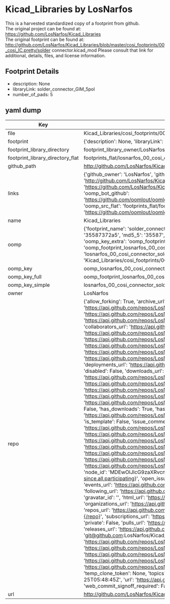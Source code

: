 # Kicad_Libraries by LosNarfos  
This is a harvested standardized copy of a footprint from github.  
The original project can be found at:  
https://github.com/LosNarfos/Kicad_Libraries  
The original footprint can be found at:
http://github.com/LosNarfos/Kicad_Libraries/blob/master/cosi_footprints/00_cosi_IC.pretty/solder connector.kicad_mod
Please consult that link for additional, details, files, and license information.  
## Footprint Details
* description: None  
* libraryLink: solder_connector_GIM_5pol  
* number_of_pads: 5  
## yaml dump  
| Key | Value |  
| --- | --- |  
| file | Kicad_Libraries/cosi_footprints/00_cosi_connector.pretty/solder_connector_GIM_5pol.kicad_mod |  
| footprint | {'description': None, 'libraryLink': 'solder_connector_GIM_5pol', 'number_of_pads': 5} |  
| footprint_library_directory | footprint_library_owner/LosNarfos_Kicad_Libraries |  
| footprint_library_directory_flat | footprints_flat/losnarfos_00_cosi_connector_solder_connector_gim_5pol/working |  
| github_path | http://github.com/LosNarfos/Kicad_Libraries/blob/master/cosi_footprints/00_cosi_connector.pretty/solder_connector_GIM_5pol.kicad_mod |  
| links | {'github_owner': 'LosNarfos', 'github_repo_name': 'Kicad_Libraries', 'github_src': 'http://github.com/LosNarfos/Kicad_Libraries/blob/master/cosi_footprints/00_cosi_IC.pretty/solder connector.kicad_mod', 'github_src_repo': 'https://github.com/LosNarfos/Kicad_Libraries', 'oomp_bot': 'footprints/losnarfos_00_cosi_connector_solder_connector_gim_5pol/working', 'oomp_bot_github': 'https://github.com/oomlout/oomlout_oomp_footprint_bot/tree/main/footprints/losnarfos_00_cosi_connector_solder_connector_gim_5pol/working', 'oomp_src_flat': 'footprints_flat/footprints_flat/losnarfos_00_cosi_connector_solder_connector_gim_5pol/working', 'oomp_src_flat_github': 'https://github.com/oomlout/oomlout_oomp_footprint_src/tree/main/footprints_flat/losnarfos_00_cosi_connector_solder_connector_gim_5pol/working'} |  
| name | Kicad_Libraries |  
| oomp | {'footprint_name': 'solder_connector_gim_5pol', 'library_name': '00_cosi_connector', 'md5': '35587372a5bedef142f7325727db3726', 'md5_10': '35587372a5', 'md5_5': '35587', 'md5_6': '355873', 'oomp_key': 'oomp_losnarfos_00_cosi_connector_solder_connector_gim_5pol', 'oomp_key_extra': 'oomp_footprint_losnarfos_00_cosi_connector_solder_connector_gim_5pol', 'oomp_key_full': 'oomp_footprint_losnarfos_00_cosi_connector_solder_connector_gim_5pol_355873', 'oomp_key_simple': 'losnarfos_00_cosi_connector_solder_connector_gim_5pol', 'original_filename': 'Kicad_Libraries/cosi_footprints/00_cosi_connector.pretty/solder_connector_GIM_5pol.kicad_mod', 'owner_name': 'losnarfos'} |  
| oomp_key | oomp_losnarfos_00_cosi_connector_solder_connector_gim_5pol |  
| oomp_key_full | oomp_footprint_losnarfos_00_cosi_connector_solder_connector_gim_5pol |  
| oomp_key_simple | losnarfos_00_cosi_connector_solder_connector_gim_5pol |  
| owner | LosNarfos |  
| repo | {'allow_forking': True, 'archive_url': 'https://api.github.com/repos/LosNarfos/Kicad_Libraries/{archive_format}{/ref}', 'archived': False, 'assignees_url': 'https://api.github.com/repos/LosNarfos/Kicad_Libraries/assignees{/user}', 'blobs_url': 'https://api.github.com/repos/LosNarfos/Kicad_Libraries/git/blobs{/sha}', 'branches_url': 'https://api.github.com/repos/LosNarfos/Kicad_Libraries/branches{/branch}', 'clone_url': 'https://github.com/LosNarfos/Kicad_Libraries.git', 'collaborators_url': 'https://api.github.com/repos/LosNarfos/Kicad_Libraries/collaborators{/collaborator}', 'comments_url': 'https://api.github.com/repos/LosNarfos/Kicad_Libraries/comments{/number}', 'commits_url': 'https://api.github.com/repos/LosNarfos/Kicad_Libraries/commits{/sha}', 'compare_url': 'https://api.github.com/repos/LosNarfos/Kicad_Libraries/compare/{base}...{head}', 'contents_url': 'https://api.github.com/repos/LosNarfos/Kicad_Libraries/contents/{+path}', 'contributors_url': 'https://api.github.com/repos/LosNarfos/Kicad_Libraries/contributors', 'created_at': '2018-06-21T05:50:55Z', 'default_branch': 'master', 'deployments_url': 'https://api.github.com/repos/LosNarfos/Kicad_Libraries/deployments', 'description': 'own kicad library, no specific standard', 'disabled': False, 'downloads_url': 'https://api.github.com/repos/LosNarfos/Kicad_Libraries/downloads', 'events_url': 'https://api.github.com/repos/LosNarfos/Kicad_Libraries/events', 'fork': False, 'forks': 0, 'forks_count': 0, 'forks_url': 'https://api.github.com/repos/LosNarfos/Kicad_Libraries/forks', 'full_name': 'LosNarfos/Kicad_Libraries', 'git_commits_url': 'https://api.github.com/repos/LosNarfos/Kicad_Libraries/git/commits{/sha}', 'git_refs_url': 'https://api.github.com/repos/LosNarfos/Kicad_Libraries/git/refs{/sha}', 'git_tags_url': 'https://api.github.com/repos/LosNarfos/Kicad_Libraries/git/tags{/sha}', 'git_url': 'git://github.com/LosNarfos/Kicad_Libraries.git', 'has_discussions': False, 'has_downloads': True, 'has_issues': True, 'has_pages': False, 'has_projects': True, 'has_wiki': True, 'homepage': None, 'hooks_url': 'https://api.github.com/repos/LosNarfos/Kicad_Libraries/hooks', 'html_url': 'https://github.com/LosNarfos/Kicad_Libraries', 'id': 138125141, 'is_template': False, 'issue_comment_url': 'https://api.github.com/repos/LosNarfos/Kicad_Libraries/issues/comments{/number}', 'issue_events_url': 'https://api.github.com/repos/LosNarfos/Kicad_Libraries/issues/events{/number}', 'issues_url': 'https://api.github.com/repos/LosNarfos/Kicad_Libraries/issues{/number}', 'keys_url': 'https://api.github.com/repos/LosNarfos/Kicad_Libraries/keys{/key_id}', 'labels_url': 'https://api.github.com/repos/LosNarfos/Kicad_Libraries/labels{/name}', 'language': None, 'languages_url': 'https://api.github.com/repos/LosNarfos/Kicad_Libraries/languages', 'license': None, 'merges_url': 'https://api.github.com/repos/LosNarfos/Kicad_Libraries/merges', 'milestones_url': 'https://api.github.com/repos/LosNarfos/Kicad_Libraries/milestones{/number}', 'mirror_url': None, 'name': 'Kicad_Libraries', 'network_count': 0, 'node_id': 'MDEwOlJlcG9zaXRvcnkxMzgxMjUxNDE=', 'notifications_url': 'https://api.github.com/repos/LosNarfos/Kicad_Libraries/notifications{?since,all,participating}', 'open_issues': 0, 'open_issues_count': 0, 'owner': {'avatar_url': 'https://avatars.githubusercontent.com/u/29139138?v=4', 'events_url': 'https://api.github.com/users/LosNarfos/events{/privacy}', 'followers_url': 'https://api.github.com/users/LosNarfos/followers', 'following_url': 'https://api.github.com/users/LosNarfos/following{/other_user}', 'gists_url': 'https://api.github.com/users/LosNarfos/gists{/gist_id}', 'gravatar_id': '', 'html_url': 'https://github.com/LosNarfos', 'id': 29139138, 'login': 'LosNarfos', 'node_id': 'MDQ6VXNlcjI5MTM5MTM4', 'organizations_url': 'https://api.github.com/users/LosNarfos/orgs', 'received_events_url': 'https://api.github.com/users/LosNarfos/received_events', 'repos_url': 'https://api.github.com/users/LosNarfos/repos', 'site_admin': False, 'starred_url': 'https://api.github.com/users/LosNarfos/starred{/owner}{/repo}', 'subscriptions_url': 'https://api.github.com/users/LosNarfos/subscriptions', 'type': 'User', 'url': 'https://api.github.com/users/LosNarfos'}, 'private': False, 'pulls_url': 'https://api.github.com/repos/LosNarfos/Kicad_Libraries/pulls{/number}', 'pushed_at': '2018-06-25T05:48:44Z', 'releases_url': 'https://api.github.com/repos/LosNarfos/Kicad_Libraries/releases{/id}', 'size': 4, 'ssh_url': 'git@github.com:LosNarfos/Kicad_Libraries.git', 'stargazers_count': 0, 'stargazers_url': 'https://api.github.com/repos/LosNarfos/Kicad_Libraries/stargazers', 'statuses_url': 'https://api.github.com/repos/LosNarfos/Kicad_Libraries/statuses/{sha}', 'subscribers_count': 1, 'subscribers_url': 'https://api.github.com/repos/LosNarfos/Kicad_Libraries/subscribers', 'subscription_url': 'https://api.github.com/repos/LosNarfos/Kicad_Libraries/subscription', 'svn_url': 'https://github.com/LosNarfos/Kicad_Libraries', 'tags_url': 'https://api.github.com/repos/LosNarfos/Kicad_Libraries/tags', 'teams_url': 'https://api.github.com/repos/LosNarfos/Kicad_Libraries/teams', 'temp_clone_token': None, 'topics': [], 'trees_url': 'https://api.github.com/repos/LosNarfos/Kicad_Libraries/git/trees{/sha}', 'updated_at': '2018-06-25T05:48:45Z', 'url': 'https://api.github.com/repos/LosNarfos/Kicad_Libraries', 'visibility': 'public', 'watchers': 0, 'watchers_count': 0, 'web_commit_signoff_required': False} |  
| url | http://github.com/LosNarfos/Kicad_Libraries |  

